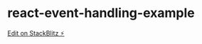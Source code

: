 # react-event-handling-example

[Edit on StackBlitz ⚡️](https://stackblitz.com/edit/vitejs-vite-lybr9r)